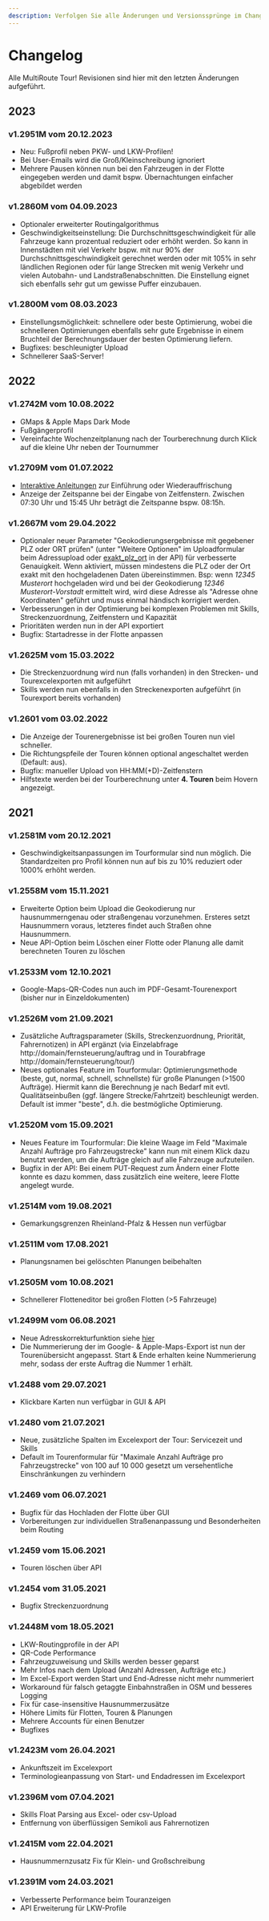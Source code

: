```yaml
---
description: Verfolgen Sie alle Änderungen und Versionssprünge im Changelog.
---
```


# Changelog

Alle MultiRoute Tour! Revisionen sind hier mit den letzten Änderungen aufgeführt.

## 2023

### v1.2951M vom 20.12.2023
- Neu: Fußprofil neben PKW- und LKW-Profilen!
- Bei User-Emails wird die Groß/Kleinschreibung ignoriert
- Mehrere Pausen können nun bei den Fahrzeugen in der Flotte eingegeben werden und damit bspw. Übernachtungen einfacher abgebildet werden

### v1.2860M vom 04.09.2023
- Optionaler erweiterter Routingalgorithmus
- Geschwindigkeitseinstellung: Die Durchschnittsgeschwindigkeit für alle Fahrzeuge kann prozentual reduziert oder erhöht werden. So kann in Innenstädten mit viel Verkehr bspw. mit nur 90% der Durchschnittsgeschwindigkeit gerechnet werden oder mit 105% in sehr ländlichen Regionen oder für lange Strecken mit wenig Verkehr und vielen Autobahn- und Landstraßenabschnitten. Die Einstellung eignet sich ebenfalls sehr gut um gewisse Puffer einzubauen.

### v1.2800M vom 08.03.2023
- Einstellungsmöglichkeit: schnellere oder beste Optimierung, wobei die schnelleren Optimierungen ebenfalls sehr gute Ergebnisse in einem Bruchteil der Berechnungsdauer der besten Optimierung liefern.
- Bugfixes: beschleunigter Upload
- Schnellerer SaaS-Server!

## 2022

### v1.2742M vom 10.08.2022
- GMaps & Apple Maps Dark Mode
- Fußgängerprofil 
- Vereinfachte Wochenzeitplanung nach der Tourberechnung durch Klick auf die kleine Uhr neben der Tournummer

### v1.2709M vom 01.07.2022
- [Interaktive Anleitungen](https://gbconsite.de/multiroute-tour-info-nr-02-2022/) zur Einführung oder Wiederauffrischung 
- Anzeige der Zeitspanne bei der Eingabe von Zeitfenstern. Zwischen 07:30 Uhr und 15:45 Uhr beträgt die Zeitspanne bspw. 08:15h.

### v1.2667M vom 29.04.2022
- Optionaler neuer Parameter "Geokodierungsergebnisse mit gegebener PLZ oder ORT prüfen" (unter "Weitere Optionen" im Uploadformular beim Adressupload oder [exakt_plz_ort](https://tour.multiroute.de/handbuch/routen/#adressen-hinzufugenupdaten) in der API) für verbesserte Genauigkeit. Wenn aktiviert, müssen mindestens die PLZ oder der Ort exakt mit den hochgeladenen Daten übereinstimmen. Bsp: wenn *12345 Musterort* hochgeladen wird und bei der Geokodierung *12346 Musterort-Vorstadt* ermittelt wird, wird diese Adresse als "Adresse ohne Koordinaten" geführt und muss einmal händisch korrigiert werden. 
- Verbesserungen in der Optimierung bei komplexen Problemen mit Skills, Streckenzuordnung, Zeitfenstern und Kapazität
- Prioritäten werden nun in der API exportiert
- Bugfix: Startadresse in der Flotte anpassen 

### v1.2625M vom 15.03.2022
- Die Streckenzuordnung wird nun (falls vorhanden) in den Strecken- und Tourexcelexporten mit aufgeführt
- Skills werden nun ebenfalls in den Streckenexporten aufgeführt (in Tourexport bereits vorhanden) 

### v1.2601 vom 03.02.2022
- Die Anzeige der Tourenergebnisse ist bei großen Touren nun viel schneller.
- Die Richtungspfeile der Touren können optional angeschaltet werden (Default: aus).
- Bugfix: manueller Upload von HH:MM(+D)-Zeitfenstern 
- Hilfstexte werden bei der Tourberechnung unter **4. Touren** beim Hovern angezeigt.

## 2021

### v1.2581M vom 20.12.2021
- Geschwindigkeitsanpassungen im Tourformular sind nun möglich. Die Standardzeiten pro Profil können nun auf bis zu 10% reduziert oder 1000% erhöht werden.

### v1.2558M vom 15.11.2021
- Erweiterte Option beim Upload die Geokodierung nur hausnummerngenau oder straßengenau vorzunehmen. Ersteres setzt Hausnummern voraus, letzteres findet auch Straßen ohne Hausnummern.
- Neue API-Option beim Löschen einer Flotte oder Planung alle damit berechneten Touren zu löschen 

### v1.2533M vom 12.10.2021
- Google-Maps-QR-Codes nun auch im PDF-Gesamt-Tourenexport (bisher nur in Einzeldokumenten)

### v1.2526M vom 21.09.2021
- Zusätzliche Auftragsparameter (Skills, Streckenzuordnung, Priorität, Fahrernotizen) in API ergänzt (via Einzelabfrage http://domain/fernsteuerung/auftrag und in Tourabfrage http://domain/fernsteuerung/tour/<tour-id>)
- Neues optionales Feature im Tourformular: Optimierungsmethode (beste, gut, normal, schnell, schnellste) für große Planungen (>1500 Aufträge). Hiermit kann die Berechnung je nach Bedarf mit evtl. Qualitätseinbußen (ggf. längere Strecke/Fahrtzeit) beschleunigt werden. Default ist immer "beste", d.h. die bestmögliche Optimierung.

### v1.2520M vom 15.09.2021
- Neues Feature im Tourformular: Die kleine Waage im Feld "Maximale Anzahl Aufträge pro Fahrzeugstrecke" kann nun mit einem Klick dazu benutzt werden, um die Aufträge gleich auf alle Fahrzeuge aufzuteilen.
- Bugfix in der API: Bei einem PUT-Request zum Ändern einer Flotte konnte es dazu kommen, dass zusätzlich eine weitere, leere Flotte angelegt wurde. 

### v1.2514M vom 19.08.2021
- Gemarkungsgrenzen Rheinland-Pfalz & Hessen nun verfügbar

### v1.2511M vom 17.08.2021
- Planungsnamen bei gelöschten Planungen beibehalten

### v1.2505M vom 10.08.2021
- Schnellerer Flotteneditor bei großen Flotten (>5 Fahrzeuge)

### v1.2499M vom 06.08.2021
- Neue Adresskorrekturfunktion siehe [hier](https://multiroute-tour.de/tipps/#adressen-korrigieren-mit-google-maps) 
- Die Nummerierung der im Google- & Apple-Maps-Export ist nun der Tourenübersicht angepasst. Start & Ende erhalten keine Nummerierung mehr, sodass der erste Auftrag die Nummer 1 erhält.

### v1.2488 vom 29.07.2021
- Klickbare Karten nun verfügbar in GUI & API 

### v1.2480 vom 21.07.2021
- Neue, zusätzliche Spalten im Excelexport der Tour: Servicezeit und Skills 
- Default im Tourenformular für "Maximale Anzahl Aufträge pro Fahrzeugstrecke" von 100 auf 10 000 gesetzt um versehentliche Einschränkungen zu verhindern

### v1.2469 vom 06.07.2021
- Bugfix für das Hochladen der Flotte über GUI 
- Vorbereitungen zur individuellen Straßenanpassung und Besonderheiten beim Routing

### v1.2459 vom 15.06.2021
- Touren löschen über API

### v1.2454 vom 31.05.2021
- Bugfix Streckenzuordnung

### v1.2448M vom 18.05.2021
- LKW-Routingprofile in der API
- QR-Code Performance
- Fahrzeugzuweisung und Skills werden besser geparst
- Mehr Infos nach dem Upload (Anzahl Adressen, Aufträge etc.)
- Im Excel-Export werden Start und End-Adresse nicht mehr nummeriert
- Workaround für falsch getaggte Einbahnstraßen in OSM und besseres Logging
- Fix für case-insensitive Hausnummerzusätze
- Höhere Limits für Flotten, Touren & Planungen
- Mehrere Accounts für einen Benutzer
- Bugfixes

### v1.2423M vom 26.04.2021
- Ankunftszeit im Excelexport
- Terminologieanpassung von Start- und Endadressen im Excelexport

### v1.2396M vom 07.04.2021
- Skills Float Parsing aus Excel- oder csv-Upload
- Entfernung von überflüssigen Semikoli aus Fahrernotizen

### v1.2415M vom 22.04.2021
- Hausnummernzusatz Fix für Klein- und Großschreibung

### v1.2391M vom 24.03.2021
- Verbesserte Performance beim Touranzeigen
- API Erweiterung für LKW-Profile
